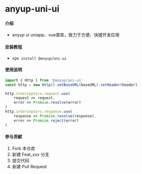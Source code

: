 # anyup-uni-ui

#### 介绍

- anyup ui uniapp、vue类库，致力于方便、快捷开发应用

#### 安装教程

- ``npm install @anyup/uni-ui``

#### 使用说明

```js
import { Http } from '@anyup/uni-ui'
const http = new Http().setBaseURL(baseURL).setHeader(header)

http.interceptors.request.use(
    request => request,
    error => Promise.resolve(error)
)
http.interceptors.response.use(
    response => Promise.resolve(response),
    error => Promise.reject(error)
)
```

#### 参与贡献

1.  Fork 本仓库
2.  新建 Feat_xxx 分支
3.  提交代码
4.  新建 Pull Request
